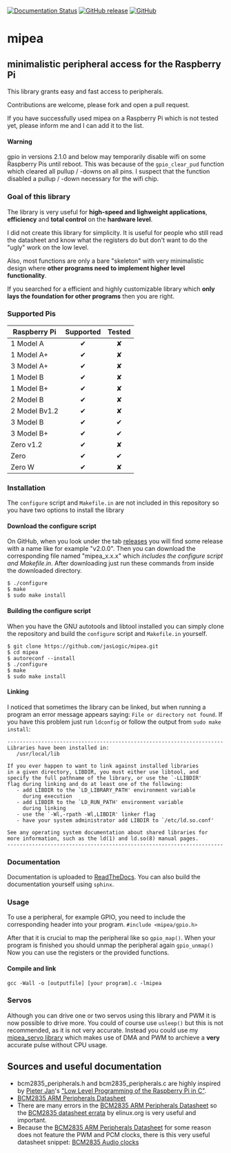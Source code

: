 [![Documentation Status](https://readthedocs.org/projects/mipea/badge/?version=latest)](https://mipea.readthedocs.io/en/latest/?badge=latest)
[![GitHub release](https://img.shields.io/github/release/jasLogic/mipea.svg)](https://github.com/jasLogic/mipea/releases)
[![GitHub](https://img.shields.io/github/license/jasLogic/mipea.svg?color=informational)](LICENSE.md)

# mipea

## minimalistic peripheral access for the Raspberry Pi

This library grants easy and fast access to peripherals.

Contributions are welcome, please fork and open a pull request.

If you have successfully used mipea on a Raspberry Pi which is not tested yet, please inform me and I can add it to the list.

#### Warning
gpio in versions 2.1.0 and below may temporarily disable wifi on some
Raspberry Pis until reboot. This was because of the `gpio_clear_pud` function
which cleared all pullup / -downs on all pins. I suspect that the function
disabled a pullup / -down necessary for the wifi chip.

### Goal of this library
The library is very useful for **high-speed and lighweight applications**,
**efficiency** and **total control** on the **hardware level**.


I did not create this library for simplicity. It is useful for people
who still read the datasheet and know what the registers do but don't
want to do the "ugly" work on the low level.

Also, most functions are only a bare "skeleton" with very minimalistic design
where **other programs need to implement higher level functionality**.

If you searched for a efficient and highly customizable library which
**only lays the foundation for other programs** then you are right.

### Supported Pis
| Raspberry Pi  | Supported | Tested |
|---------------|:---------:|:------:|
| 1 Model A     | ✔︎         | ✘      |
| 1 Model A+    | ✔︎         | ✘      |
| 3 Model A+    | ✔︎         | ✘      |
| 1 Model B     | ✔︎         | ✘      |
| 1 Model B+    | ✔︎         | ✘      |
| 2 Model B     | ✔︎         | ✘      |
| 2 Model Bv1.2 | ✔︎         | ✘      |
| 3 Model B     | ✔︎         | ✔︎      |
| 3 Model B+    | ✔︎         | ✔︎      |
| Zero v1.2     | ✔︎         | ✘      |
| Zero          | ✔︎         | ✔︎      |
| Zero W        | ✔︎         | ✘      |

### Installation

The `configure` script and `Makefile.in` are not included in this repository so
you have two options to install the library

#### Download the configure script
On GitHub, when you look under the tab [releases](https://github.com/jasLogic/mipea/releases)
you will find some release with a name like for example "v2.0.0".
Then you can download the corresponding file named "mipea_x.x.x"
which *includes the configure script and Makefile.in*.
After downloading just run these commands from inside the downloaded directory.
```
$ ./configure
$ make
$ sudo make install
```

#### Building the configure script
When you have the GNU autotools and libtool installed you can simply clone the
repository and build the `configure` script and `Makefile.in` yourself.
```
$ git clone https://github.com/jasLogic/mipea.git
$ cd mipea
$ autoreconf --install
$ ./configure
$ make
$ sudo make install
```

#### Linking
I noticed that sometimes the library can be linked, but when running a program
an error message appears saying: `File or directory not found`. If you have
this problem just run `ldconfig` or follow the output from `sudo make install`:

```
----------------------------------------------------------------------
Libraries have been installed in:
   /usr/local/lib

If you ever happen to want to link against installed libraries
in a given directory, LIBDIR, you must either use libtool, and
specify the full pathname of the library, or use the `-LLIBDIR'
flag during linking and do at least one of the following:
   - add LIBDIR to the `LD_LIBRARY_PATH' environment variable
     during execution
   - add LIBDIR to the `LD_RUN_PATH' environment variable
     during linking
   - use the `-Wl,-rpath -Wl,LIBDIR' linker flag
   - have your system administrator add LIBDIR to `/etc/ld.so.conf'

See any operating system documentation about shared libraries for
more information, such as the ld(1) and ld.so(8) manual pages.
----------------------------------------------------------------------
```

### Documentation

Documentation is uploaded to [ReadTheDocs](https://mipea.readthedocs.io).
You can also build the documentation yourself using `sphinx`.

### Usage

To use a peripheral, for example GPIO, you need to include the corresponding header into your program.
`#include <mipea/gpio.h>`

After that it is crucial to map the peripheral like so `gpio_map()`. When your program is finished you should unmap the peripheral again `gpio_unmap()`
Now you can use the registers or the provided functions.

#### Compile and link
`gcc -Wall -o [outputfile] [your program].c -lmipea`

### Servos
Although you can drive one or two servos using this library and PWM it is now
possible to drive more. You could of course use `usleep()` but this is
not recommended, as it is not very accurate. Instead you could use my
[mipea_servo library](https://github.com/jasLogic/mipea_servo)
which makes use of DMA and PWM to archieve a **very** accurate pulse
without CPU usage.

## Sources and useful documentation

* bcm2835_peripherals.h and bcm2835_peripherals.c are highly inspired by [Pieter Jan](http://pieter-jan.com/)'s ["Low Level Programming of the Raspberry Pi in C"](http://pieter-jan.com/node/15).
* [BCM2835 ARM Peripherals Datasheet](https://www.raspberrypi.org/app/uploads/2012/02/BCM2835-ARM-Peripherals.pdf)
* There are many errors in the [BCM2835 ARM Peripherals Datasheet](https://www.raspberrypi.org/app/uploads/2012/02/BCM2835-ARM-Peripherals.pdf) so the [BCM2835 datasheet errata](https://elinux.org/BCM2835_datasheet_errata) by elinux.org is very useful and important.
* Because the [BCM2835 ARM Peripherals Datasheet](https://www.raspberrypi.org/app/uploads/2012/02/BCM2835-ARM-Peripherals.pdf) for some reason does not feature the PWM and PCM clocks, there is this very useful datasheet snippet: [BCM2835 Audio clocks](https://www.scribd.com/doc/127599939/BCM2835-Audio-clocks)
